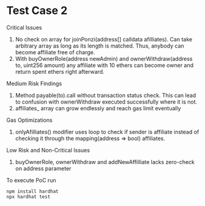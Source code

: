 # Test Case 2

Critical Issues
1) No check on array for joinPonzi(address[] calldata afilliates).
Can take arbitrary array as long as its length is matched.
Thus, anybody can become affiliate free of charge.
2) With buyOwnerRole(address newAdmin) and ownerWithdraw(address to, uint256 amount) any
affiliate with 10 ethers can become owner and return spent ethers right afterward.

Medium Risk Findings
1) Method payable(to).call without transaction status check.
This can lead to confusion with ownerWithdraw executed successfully where it is not.
2) affiliates_ array can grow endlessly and reach gas limit eventually

Gas Optimizations 
1) onlyAfilliates() modifier uses loop to check if sender is affiliate instead of checking it through the 
mapping(address => bool) affiliates.

Low Risk and Non-Critical Issues
1) buyOwnerRole, ownerWithdraw and addNewAffilliate lacks zero-check on address parameter

To execute PoC run
```
npm install hardhat
npx hardhat test
```


